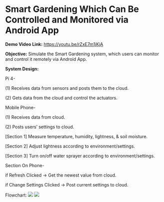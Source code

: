 # Smart Gardening Which Can Be Controlled and Monitored via Android App
**Demo Video Link:** https://youtu.be/rZxE7m1jKjA

**Objective:** Simulate the Smart Gardening system, which users can monitor and control it remotely via Android App.

**System Design:**

Pi 4-

(1) Receives data from sensors and posts them to the cloud.

(2) Gets data from the cloud and control the actuators.

Mobile Phone-

(1) Receives data from cloud.

(2) Posts users’ settings to cloud.

[Section 1] Measure temperature, humidity, lightness, & soil moisture.

[Section 2] Adjust lightness according to environment/settings.

[Section 3] Turn on/off water sprayer according to environment/settings.

Section On Phone-

if Refresh Clicked -> Get the newest value from cloud.

if Change Settings Clicked -> Post current settings to cloud.


Flowchart:
![](https://user-images.githubusercontent.com/79388911/134055092-9c23263a-1fa1-477a-92b8-20e012c8a9c1.png)
![](https://user-images.githubusercontent.com/79388911/134055158-9833ca5c-01eb-47b2-b73b-017132a403ab.png)
